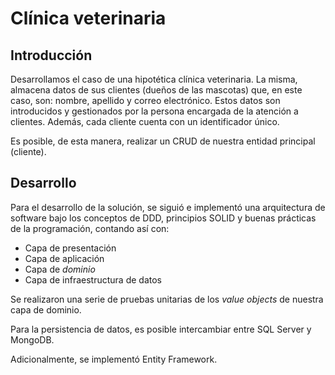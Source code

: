 # Clínica veterinaria

## Introducción

Desarrollamos el caso de una hipotética clínica veterinaria. La misma, almacena datos de sus clientes (dueños de las mascotas) que, en este caso, son: nombre, apellido y correo electrónico. Estos datos son introducidos y gestionados por la persona encargada de la atención a clientes. Además, cada cliente cuenta con un identificador único.

Es posible, de esta manera, realizar un CRUD de nuestra entidad principal (cliente).


## Desarrollo

Para el desarrollo de la solución, se siguió e implementó una arquitectura de software bajo los conceptos de DDD, principios SOLID y buenas prácticas de la programación, contando así con:
- Capa de presentación
- Capa de aplicación
- Capa de *dominio*
- Capa de infraestructura de datos

Se realizaron una serie de pruebas unitarias de los *value objects* de nuestra capa de dominio.

Para la persistencia de datos, es posible intercambiar entre SQL Server y MongoDB. 

Adicionalmente, se implementó Entity Framework.